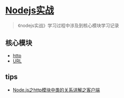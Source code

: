 # [Nodejs实战](https://awesome-programming-books.github.io/nodejs/Node.js%E5%AE%9E%E6%88%98.pdf)
> 《nodejs实战》学习过程中涉及到核心模块学习记录

## 核心模块
* [http](https://github.com/DeanTG/nodejs/issues/1)
* [URL](https://github.com/DeanTG/nodejs/issues/2)


## tips
* [Node.js之http模块中类的关系详解之客户端](https://www.cnblogs.com/aicanxxx/p/7080775.html)
